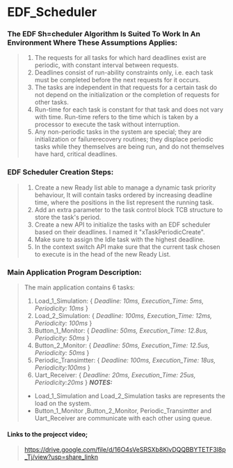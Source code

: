# EDF_Scheduler
### The EDF Sh=cheduler Algorithm Is Suited To Work In An Environment Where These Assumptions Applies:
> 1) The requests for all tasks for which hard deadlines exist are periodic, with constant interval between requests.
> 2) Deadlines consist of run-ability constraints only, i.e. each task must be completed before the next requests for it occurs.
> 3) The tasks are independent in that requests for a certain task do not depend on the initialization or the completion of requests for other tasks.
> 4) Run-time for each task is constant for that task and does not vary with time. Run-time refers to the time which is taken by a processor to execute the task without interruption.
> 5) Any non-periodic tasks in the system are special; they are initialization or failurerecovery routines; they displace periodic tasks while they themselves are being run, and do not themselves have hard, critical deadlines.
### EDF Scheduler Creation Steps:
> 1) Create a new Ready list able to manage a dynamic task priority behaviour, It will contain tasks ordered by increasing deadline time, where the positions in the list represent the running task.
> 2) Add  an extra parameter to the task control block TCB structure to store the task's period.
> 3) Create a new API to initialize the tasks with an EDF scheduler based on their deadlines. I named it  "xTaskPeriodicCreate".
> 4) Make sure to assign the Idle task with the highest deadline.
> 5) In the context switch API make sure that the current task chosen to execute is in the head of the new Ready List.
### Main Application Program Description:
> The main application contains 6 tasks:
> 1) Load_1_Simulation: { _Deadline: 10ms, Execution_Time: 5ms, Periodicity: 10ms_ }
> 2) Load_2_Simulation: { _Deadline: 100ms, Execution_Time: 12ms, Periodicity: 100ms_ }
> 3) Button_1_Monitor: { _Deadline: 50ms, Execution_Time: 12.8us, Periodicity: 50ms_ }
> 4) Button_2_Monitor: { _Deadline: 50ms, Execution_Time: 12.5us, Periodicity: 50ms_ }
> 5) Periodic_Transimtter: { _Deadline: 100ms, Execution_Time: 18us, Periodicity:100ms_ }
> 6) Uart_Receiver: { _Deadline: 20ms, Execution_Time: 25us, Periodicity:20ms_ }
> **_NOTES:_**
> - Load_1_Simulation and Load_2_Simulation tasks are represents the load on the system.
> - Button_1_Monitor ,Button_2_Monitor, Periodic_Transimtter and Uart_Receiver are communicate with each other using queue.
#### Links to the projecct video;
> https://drive.google.com/file/d/16O4sVeSRSXb8KlvDQQBBYTETF3l8p_Tj/view?usp=share_linkn 
